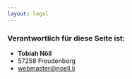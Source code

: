 ```yaml
---
layout: legal
---
```


### Verantwortlich für diese Seite ist:
- **Tobiah Nöll**
- 57258 Freudenberg
- webmaster@noell.li